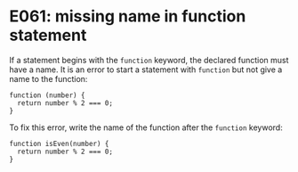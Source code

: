 # E061: missing name in function statement

If a statement begins with the `function` keyword, the declared function must
have a name. It is an error to start a statement with `function` but not give a
name to the function:

    function (number) {
      return number % 2 === 0;
    }

To fix this error, write the name of the function after the `function` keyword:

    function isEven(number) {
      return number % 2 === 0;
    }
